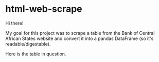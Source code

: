 # html-web-scrape

Hi there!

My goal for this project was to scrape a table from the Bank of Central African States website and convert it into a pandas DataFrame (so it's readable/digestable). 

Here is the table in question. 
